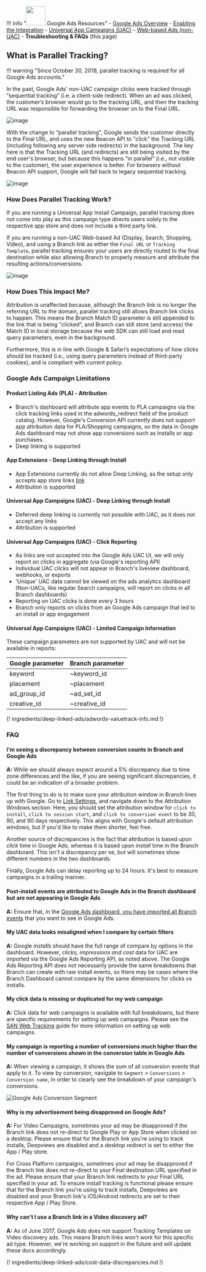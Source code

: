 !!! info "<img src="../../../img/pages/deep-linked-ads/google/google-ads-logo.png" width="50"/> Google Ads Resources"
		- [Google Ads Overview](/pages/deep-linked-ads/google-ads-overview.md)
		- [Enabling the Integration](/pages/deep-linked-ads/google-ads-enable.md)
		- [Universal App Campaigns (UAC)](/pages/deep-linked-ads/google-ads-uac.md)
		- [Web-based Ads (non-UAC)](/pages/deep-linked-ads/google-ads-non-uac.md)
		- **Troubleshooting & FAQs** (this page)  

## What is Parallel Tracking?

!!! warning "Since October 30, 2018, parallel tracking is required for all Google Ads accounts."

In the past, Google Ads' non-UAC campaign clicks were tracked through “sequential tracking” (i.e. a client-side redirect). When an ad was clicked, the customer’s browser would go to the tracking URL, and then the tracking URL was responsible for forwarding the browser on to the Final URL.

![image](/img/pages/deep-linked-ads/google/legacy-sequential-tracking.png)

With the change to “parallel tracking”, Google sends the customer directly to the Final URL, and uses the new Beacon API to "click" the Tracking URL (including following any server side redirects) in the background. The key here is that the Tracking URL (and redirects) are still being visited by the end user's browser, but because this happens “in parallel” (i.e., not visible to the customer), the user experience is better. For browsers without Beacon API support, Google will fall back to legacy sequential tracking.

![image](/img/pages/deep-linked-ads/google/new-parallel-tracking.png)

### How Does Parallel Tracking Work?

If you are running a Universal App Install Campaign, parallel tracking does not come into play as this campaign type directs users solely to the respective app store and does not include a third party link.

If you are running a non-UAC Web-based Ad (Display, Search, Shopping, Video), and using a Branch link as either the `Final URL` or `Tracking Template`, parallel tracking ensures your users are directly routed to the final destination while also allowing Branch to properly measure and attribute the resulting actions/conversions.

![image](/img/pages/deep-linked-ads/google/google-ads-non-uac.png)

### How Does This Impact Me?

Attribution is unaffected because, although the Branch link is no longer the referring URL to the domain, parallel tracking still allows Branch link clicks to happen. This means the Branch Match ID parameter is still appended to the link that is being "clicked", and Branch can still store (and access) the Match ID in local storage because the web SDK can still load and read query parameters, even in the background.

Furthermore, this is in line with Google & Safari’s expectations of how clicks should be tracked (i.e., using query parameters instead of third-party cookies), and is compliant with current policy.

### Google Ads Campaign Limitations

#### Product Listing Ads (PLA) - Attribution
- Branch's dashboard will attribute app events to PLA campaigns via the click tracking links used in the adwords_redirect field of the product catalog. However, Google's Conversion API currently does not support app attribution data for PLA/Shopping campaigns, so the data in Google Ads dashboard may not show app conversions such as installs or app purchases.
- Deep linking is supported

#### App Extensions - Deep Linking through Install
- App Extensions currently do not allow Deep Linking, as the setup only accepts app store links [link](https://support.google.com/adwords/answer/2402582?hl=en)
- Attribution is supported

#### Universal App Campaigns (UAC) - Deep Linking through Install
- Deferred deep linking is currently not possible with UAC, as it does not accept any links
- Attribution is supported

#### Universal App Campaigns (UAC) - Click Reporting
- As links are not accepted into the Google Ads UAC UI, we will only report on clicks in aggregate (via Google's reporting API)
- Individual UAC clicks will not appear in Branch's liveview dashboard, webhooks, or exports
- 'Unique' UAC data cannot be viewed on the ads analytics dashboard (Non-UACs, like regular Search campaigns, will report on clicks in all Branch dashboards)
- Reporting on UAC clicks is done every 3 hours
- Branch only reports on clicks from an Google Ads campaign that led to an install or app engagement

#### Universal App Campaigns (UAC) - Limited Campaign Information
These campaign parameters are not supported by UAC and will not be available in reports:

Google parameter | Branch parameter
--- | ---
keyword | ~keyword_id
placement | ~placement
ad_group_id | ~ad_set_id
creative_id | ~creative_id

{! ingredients/deep-linked-ads/adwords-valuetrack-info.md !}

### FAQ

#### I'm seeing a discrepancy between conversion counts in Branch and Google Ads

**A:** While we should always expect around a 5% discrepancy due to time zone differences and the like, if you are seeing significant discrepancies, it could be an indication of a broader problem.

The first thing to do is to make sure your attribution window in Branch lines up with Google. Go to [Link Settings](https://dashboard.branch.io/link-settings), and navigate down to the Attribution Windows section. Here, you should set the attribution window for `click to install`, `click to session start`, and `click to conversion event` to be 30, 90, and 90 days respectively. This aligns with Google's default attribution windows, but if you'd like to make them shorter, feel free.

Another source of discrepancies is the fact that attribution is based upon *click* time in Google Ads, whereas it is based upon *install* time in the Branch dashboard. This isn't a discrepancy per se, but will sometimes show different numbers in the two dashboards.

Finally, Google Ads can delay reporting up to 24 hours. It's best to measure campaigns in a trailing manner.

#### Post-install events are attributed to Google Ads in the Branch dashboard but are not appearing in Google Ads

**A:** Ensure that, in the [Google Ads dashboard, you have imported all Branch events](/pages/deep-linked-ads/google-ads-overview/#import-events-in-adwords) that you want to see in Google Ads.

#### My UAC data looks misaligned when I compare by certain filters

**A:** Google _installs_ should have the full range of compare by options in the dashboard. However, _clicks, impressions and cost_ data for UAC are imported via the Google Ads Reporting API, as noted above. The Google Ads Reporting API does not necessarily provide the same breakdowns that Branch can create with raw install events, so there may be cases where the Branch Dashboard cannot compare by the same dimensions for clicks vs installs.

#### My click data is missing or duplicated for my web campaign

**A:** Click data for web campaigns is available with full breakdowns, but there are specific requirements for setting up web campaigns. Please see the [SAN Web Tracking](/pages/deep-linked-ads/san-web-tracking) guide for more information on setting up web campaigns.

#### My campaign is reporting a number of conversions much higher than the number of conversions shown in the conversion table in Google Ads

**A:** When viewing a campaign, it shows the sum of all conversion events that apply to it. To view by conversion, navigate to `Segment` > `Conversions` > `Conversion name`, in order to clearly see the breakdown of your campaign's conversions.

<img src="/img/pages/deep-linked-ads/google-conversions/conversion-segment.png" alt="Google Ads Conversion Segment" class="center">

#### Why is my advertisement being disapproved on Google Ads?

**A:** For Video Campaigns, sometimes your ad may be disapproved if the Branch link does not re-direct to Google Play or App Store when clicked on a desktop. Please ensure that for the Branch link you're using to track installs, Deepviews are disabled and a desktop redirect is set to either the App / Play store.

For Cross Platform campaigns, sometimes your ad may be disapproved if the Branch link does not re-direct to your Final destination URL specified in the ad. Please ensure that your Branch link redirects to your Final URL specified in your ad. To ensure install tracking is functional please ensure that for the Branch link you're using to track installs, Deepviews are disabled and your Branch link's iOS/Android redirects are set to their respective App / Play Store.

#### Why can't I use a Branch link in a Video discovery ad?

**A:** As of June 2017, Google Ads does not support Tracking Templates on Video discovery ads. This means Branch links won't work for this specific ad type. However, we're working on support in the future and will update these docs accordingly.

{! ingredients/deep-linked-ads/cost-data-discrepancies.md !}
